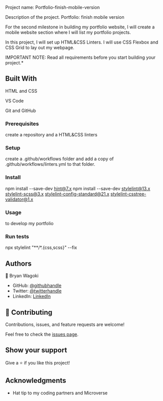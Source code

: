 
Project name: Portfolio-finish-mobile-version

Description of the project.
Portfolio: finish mobile version

For the second milestone in building my portfolio website, I will create a mobile website section where I will list my portfolio projects.

In this project, I will set up HTML&CSS Linters.
I will use CSS Flexbox and CSS Grid to lay out my webpage. 

IMPORTANT NOTE: Read all requirements before you start building your project.*

## Built With

HTML and CSS

VS Code

Git and GitHub

### Prerequisites
create a repository and a HTML&CSS linters

### Setup
create a .github/workflows folder and add a copy of .github/workflows/linters.yml to that folder.

### Install
npm install --save-dev hint@7.x
npm install --save-dev stylelint@13.x stylelint-scss@3.x stylelint-config-standard@21.x stylelint-csstree-validator@1.x

### Usage
to develop my portfolio

### Run tests

npx stylelint "**/*.{css,scss}" --fix


## Authors

👤 Bryan Wagoki

- GitHub: [@githubhandle](https://github.com/PeacefulWiser)
- Twitter: [@twitterhandle](https://twitter.com/@BryanWagoki)
- LinkedIn: [LinkedIn](https://www.linkedin.com/in/bryan-wagoki-25003b24a)

## 🤝 Contributing

Contributions, issues, and feature requests are welcome!

Feel free to check the [issues page](https://github.com/PeacefulWiser/Hello-World/issues).

## Show your support

Give a ⭐️ if you like this project!

## Acknowledgments

- Hat tip to my coding partners and Microverse



